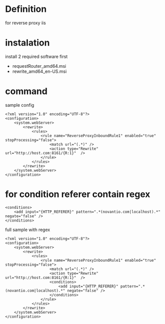 # Definition
for reverse proxy iis

# instalation
install 2 required software first
- requestRouter_amd64.msi
- rewrite_amd64_en-US.msi

# command

sample config
```
<?xml version="1.0" encoding="UTF-8"?>
<configuration>
    <system.webServer>
        <rewrite>
            <rules>
                <rule name="ReverseProxyInboundRule1" enabled="true" stopProcessing="false">
                    <match url="(.*)" />
                    <action type="Rewrite" url="http://host.com:8161/{R:1}"  />
                </rule>
            </rules>
        </rewrite>
    </system.webServer>
</configuration>
```

# for condition referer contain regex
```
<conditions>
    <add input="{HTTP_REFERER}" pattern=".*(novantio.com|localhost).*" negate="false" />
</conditions>
```

full sample with regex
```
<?xml version="1.0" encoding="UTF-8"?>
<configuration>
    <system.webServer>
        <rewrite>
            <rules>
                <rule name="ReverseProxyInboundRule1" enabled="true" stopProcessing="false">
                    <match url="(.*)" />
                    <action type="Rewrite" url="http://host.com:8161/{R:1}"  />
                    <conditions>
                        <add input="{HTTP_REFERER}" pattern=".*(novantio.com|localhost).*" negate="false" />
                    </conditions>
                </rule>
            </rules>
        </rewrite>
    </system.webServer>
</configuration>
```
